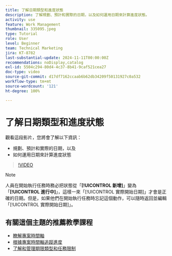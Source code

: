 ```yaml
---
title: 了解日期類型和進度狀態
description: 了解規劃、預計和實際的日期，以及如何運用日期來計算進度狀態。
activity: use
feature: Work Management
thumbnail: 335095.jpeg
type: Tutorial
role: User
level: Beginner
team: Technical Marketing
jira: KT-8782
last-substantial-update: 2024-11-11T00:00:00Z
recommendations: noDisplay,catalog
exl-id: 5504c294-80d4-4c37-8b41-9caf521cea27
doc-type: video
source-git-commit: d17df7162ccaab6b62db34209f50131927c0a532
workflow-type: tm+mt
source-wordcount: '121'
ht-degree: 100%

---
```


# 了解日期類型和進度狀態

觀看這段影片，您將會了解以下資訊：

* 規劃、預計和實際的日期，以及
* 如何運用日期來計算進度狀態

>[!VIDEO](https://video.tv.adobe.com/v/335095/?quality=12&learn=on&enablevpops)

>[!NOTE]
>
>人員在開始執行任務時務必把狀態從「**[!UICONTROL 新增]**」變為「**[!UICONTROL 進行中]**」，這樣一來「[!UICONTROL 實際開始日期]」才會是正確的日期。但是，如果他們在開始執行任務時忘記這個動作，可以隨時返回並編輯「[!UICONTROL 實際開始日期]」。


## 有關這個主題的推薦教學課程

* [瞭解專案時間軸](/help/manage-work/project-timelines/understand-project-timelines.md)
* [根據專案時間軸追蹤進度](/help/manage-work/project-timelines/track-work-progress-from-the-project-timeline.md)
* [了解和管理期限類型和任務限制](/help/manage-work/intermediate-projects/understand-and-manage-duration-types-and-task-constraints.md)

